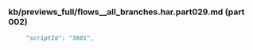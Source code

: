 ### kb/previews_full/flows__all_branches.har.part029.md (part 002)

```md
     "scriptId": "3601",
                     
```

```
